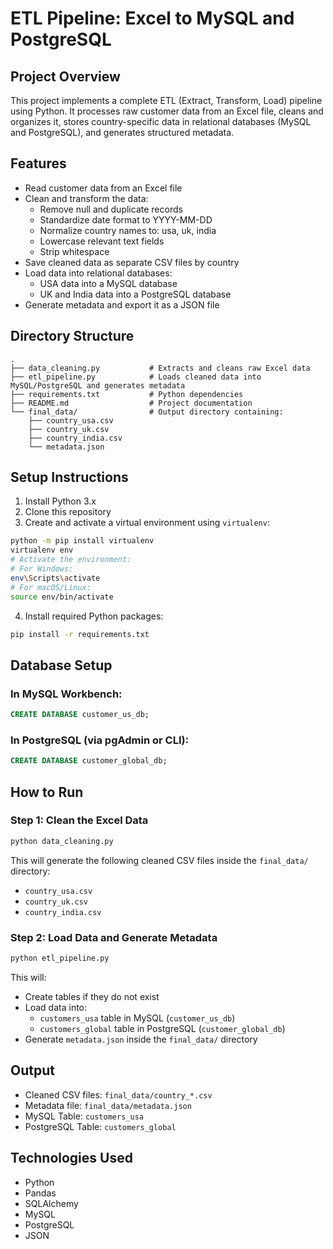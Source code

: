 # ETL Pipeline: Excel to MySQL and PostgreSQL

## Project Overview

This project implements a complete ETL (Extract, Transform, Load) pipeline using Python. It processes raw customer data from an Excel file, cleans and organizes it, stores country-specific data in relational databases (MySQL and PostgreSQL), and generates structured metadata.

## Features

- Read customer data from an Excel file
- Clean and transform the data:
  - Remove null and duplicate records
  - Standardize date format to YYYY-MM-DD
  - Normalize country names to: usa, uk, india
  - Lowercase relevant text fields
  - Strip whitespace
- Save cleaned data as separate CSV files by country
- Load data into relational databases:
  - USA data into a MySQL database
  - UK and India data into a PostgreSQL database
- Generate metadata and export it as a JSON file

## Directory Structure

```
.
├── data_cleaning.py           # Extracts and cleans raw Excel data
├── etl_pipeline.py            # Loads cleaned data into MySQL/PostgreSQL and generates metadata
├── requirements.txt           # Python dependencies
├── README.md                  # Project documentation
└── final_data/                # Output directory containing:
    ├── country_usa.csv
    ├── country_uk.csv
    ├── country_india.csv
    └── metadata.json
```

## Setup Instructions

1. Install Python 3.x
2. Clone this repository
3. Create and activate a virtual environment using `virtualenv`:

```bash
python -m pip install virtualenv
virtualenv env
# Activate the environment:
# For Windows:
env\Scripts\activate
# For macOS/Linux:
source env/bin/activate
```

4. Install required Python packages:

```bash
pip install -r requirements.txt
```

## Database Setup

### In MySQL Workbench:

```sql
CREATE DATABASE customer_us_db;
```

### In PostgreSQL (via pgAdmin or CLI):

```sql
CREATE DATABASE customer_global_db;
```

## How to Run

### Step 1: Clean the Excel Data

```bash
python data_cleaning.py
```

This will generate the following cleaned CSV files inside the `final_data/` directory:

- `country_usa.csv`
- `country_uk.csv`
- `country_india.csv`

### Step 2: Load Data and Generate Metadata

```bash
python etl_pipeline.py
```

This will:
- Create tables if they do not exist
- Load data into:
  - `customers_usa` table in MySQL (`customer_us_db`)
  - `customers_global` table in PostgreSQL (`customer_global_db`)
- Generate `metadata.json` inside the `final_data/` directory

## Output

- Cleaned CSV files: `final_data/country_*.csv`
- Metadata file: `final_data/metadata.json`
- MySQL Table: `customers_usa`
- PostgreSQL Table: `customers_global`

## Technologies Used

- Python
- Pandas
- SQLAlchemy
- MySQL
- PostgreSQL
- JSON